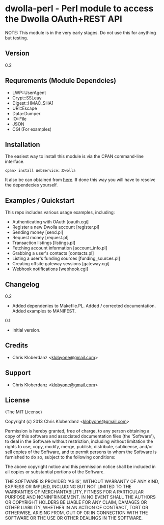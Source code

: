 dwolla-perl - Perl module to access the Dwolla OAuth+REST API
===========

NOTE: This module is in the very early stages. Do not use this for anything but testing.

## Version

0.2

## Requrements (Module Dependcies)

* LWP::UserAgent
* Crypt::SSLeay
* Digest::HMAC_SHA1
* URI::Escape
* Data::Dumper
* IO::File
* JSON
* CGI (For examples)

## Installation

The easiest way to install this module is via the CPAN command-line interface.

`cpan> install WebService::Dwolla`

It also be can obtained from [here](http://search.cpan.org/~klobyone/). If done
this way you will have to resolve the dependecies yourself.

## Examples / Quickstart

This repo includes various usage examples, including:

* Authenticating with OAuth [oauth.cgi]
* Register a new Dwolla account [register.pl]
* Sending money [send.pl]
* Request money [request.pl]
* Transaction listings [listings.pl]
* Fetching account information [account_info.pl]
* Grabbing a user's contacts [contacts.pl]
* Listing a user's funding sources [funding_sources.pl]
* Creating offsite gateway sessions [gateway.cgi]
* Webhook notifications [webhook.cgi]

## Changelog

0.2

* Added dependenies to Makefile.PL. Added / corrected documentation. Added examples to MANIFEST.

0.1

* Initial version.

## Credits

- Chris Kloberdanz &lt;klobyone@gmail.com&gt;

## Support

- Chris Kloberdanz &lt;klobyone@gmail.com&gt;

## License 

(The MIT License)

Copyright (c) 2013 Chris Kloberdanz &lt;klobyone@gmail.com&gt;

Permission is hereby granted, free of charge, to any person obtaining
a copy of this software and associated documentation files (the
'Software'), to deal in the Software without restriction, including
without limitation the rights to use, copy, modify, merge, publish,
distribute, sublicense, and/or sell copies of the Software, and to
permit persons to whom the Software is furnished to do so, subject to
the following conditions:

The above copyright notice and this permission notice shall be
included in all copies or substantial portions of the Software.

THE SOFTWARE IS PROVIDED 'AS IS', WITHOUT WARRANTY OF ANY KIND,
EXPRESS OR IMPLIED, INCLUDING BUT NOT LIMITED TO THE WARRANTIES OF
MERCHANTABILITY, FITNESS FOR A PARTICULAR PURPOSE AND NONINFRINGEMENT.
IN NO EVENT SHALL THE AUTHORS OR COPYRIGHT HOLDERS BE LIABLE FOR ANY
CLAIM, DAMAGES OR OTHER LIABILITY, WHETHER IN AN ACTION OF CONTRACT,
TORT OR OTHERWISE, ARISING FROM, OUT OF OR IN CONNECTION WITH THE
SOFTWARE OR THE USE OR OTHER DEALINGS IN THE SOFTWARE.
